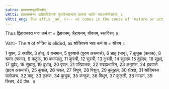 ```yaml
---
sutra: हायनान्तयुवादिभ्योण्
vRtti: हायनान्तेभ्यः प्रातिपदिकेभ्यो युवादिभ्यश्चाण् प्रत्ययो भवति भावकर्मणोरर्थयोः ॥
vRtti_eng: The affix _an_ (+-- अ) comes in the sense of 'nature or action thereof', after compounds ending in _hayana_, and after _yuvana_ &c.
---
```

Thus द्विहायनस्य भावः कर्म वा = द्वैहायनम्, त्रैहायनम्; यौवनम्, स्थाविरम् ॥

Vart:- The य of श्रोत्रिय is elided, as श्रोत्रियस्य भावः कर्म वा = श्रौत्रम् ॥

1 युवन्, 2 स्थविर, 3 होतृ, 4 यजमान, 5 पुरुषासे (पुरुष असमासे), 6 भ्रातृ (भानृ), 7 कुतुक (कतक), 8 श्रमण (श्रणम), 9 कटुक, 10 कमण्डलु, 11 कुस्त्री, 12 सुस्त्री, 13 दुःस्त्री, 14 सुहृदय 15 दुर्हृदय, 16 सुहृद्, 17 दुर्हृद्, 18 सुभ्रातृ, 19 दुर्भ्रातृ, 20 वृषल, 21 परिव्राजक, 22 सब्रह्मचारिन्, 23 अनृशंस, 24 हृदयासे (हृदय असमासे), 25 कुशल, 26 चपल, 27 निपुण, 28 पिशुन, 29 कुतूहल, 30 क्षेत्रज्ञ, 31 श्रोत्रियस्य यलोपश्च, 32 यातृ, 33 कृतक, 34 कुचुक, 35 कन्दुक, 36 मिथुन, 37 कुलली, 38 मण्डण, 39 कितव, 40 पोत. ॥
